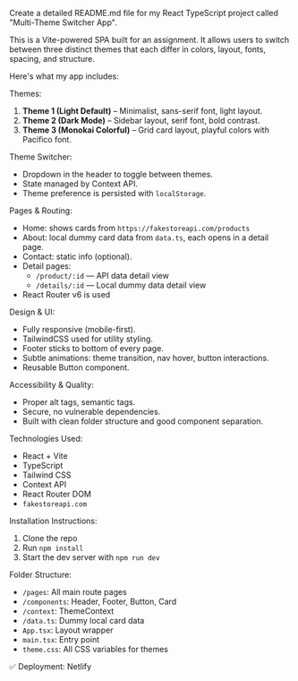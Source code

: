 Create a detailed README.md file for my React TypeScript project called "Multi-Theme Switcher App".

This is a Vite-powered SPA built for an assignment. It allows users to switch between three distinct themes that each differ in colors, layout, fonts, spacing, and structure.

Here's what my app includes:

Themes:
1. **Theme 1 (Light Default)** – Minimalist, sans-serif font, light layout.
2. **Theme 2 (Dark Mode)** – Sidebar layout, serif font, bold contrast.
3. **Theme 3 (Monokai Colorful)** – Grid card layout, playful colors with Pacifico font.

Theme Switcher:
- Dropdown in the header to toggle between themes.
- State managed by Context API.
- Theme preference is persisted with `localStorage`.

 Pages & Routing:
- Home: shows cards from `https://fakestoreapi.com/products`
- About: local dummy card data from `data.ts`, each opens in a detail page.
- Contact: static info (optional).
- Detail pages: 
  - `/product/:id` — API data detail view
  - `/details/:id` — Local dummy data detail view
- React Router v6 is used

Design & UI:
- Fully responsive (mobile-first).
- TailwindCSS used for utility styling.
- Footer sticks to bottom of every page.
- Subtle animations: theme transition, nav hover, button interactions.
- Reusable Button component.

Accessibility & Quality:
- Proper alt tags, semantic tags.
- Secure, no vulnerable dependencies.
- Built with clean folder structure and good component separation.

Technologies Used:
- React + Vite
- TypeScript
- Tailwind CSS
- Context API
- React Router DOM
- `fakestoreapi.com`

Installation Instructions:
1. Clone the repo
2. Run `npm install`
3. Start the dev server with `npm run dev`

 Folder Structure:
- `/pages`: All main route pages
- `/components`: Header, Footer, Button, Card
- `/context`: ThemeContext
- `/data.ts`: Dummy local card data
- `App.tsx`: Layout wrapper
- `main.tsx`: Entry point
- `theme.css`: All CSS variables for themes



✅ Deployment: Netlify



